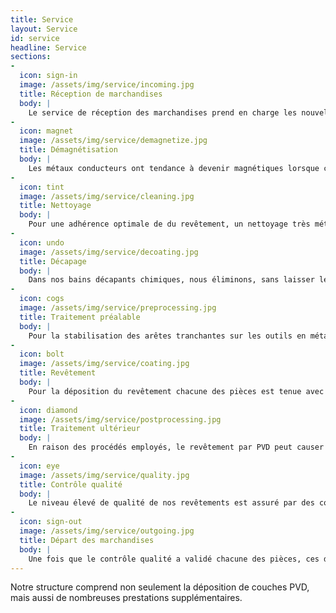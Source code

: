 ```yaml
---
title: Service
layout: Service
id: service
headline: Service
sections:
-
  icon: sign-in
  image: /assets/img/service/incoming.jpg
  title: Réception de marchandises
  body: |
    Le service de réception des marchandises prend en charge les nouvelles commandes, en vérifie le contenu et la clarté, et détermine les opérations nécessaires. Des collaborateurs compétents et flexibles vérifient les souhaits des clients et clarifient, si nécessaire, les spécificités avec le service de production et avec nos clients. C'est ce service qui pose la base d'une réalisation rapide et irréprochable de toutes les commandes.
-
  icon: magnet
  image: /assets/img/service/demagnetize.jpg
  title: Démagnétisation
  body: |
    Les métaux conducteurs ont tendance à devenir magnétiques lorsque ceux-ci sont traités (polissage, pliage, formage...) ou tenus avec des aimants. Même après une démagnétisation effectuée sur le site du client, il peut arriver que certaines pièces, pendant le transport, se remagnétisent. La démagnétisation est particulièrement importante, notamment pour les plus petites pièces, afin de réduire leur pouvoir d'attraction sur les copeaux et la poussière, et d'éviter l'apparition dea différences d'épaisseur dans le revêtement.
-
  icon: tint
  image: /assets/img/service/cleaning.jpg
  title: Nettoyage
  body: |
    Pour une adhérence optimale de du revêtement, un nettoyage très méticuleux est indispensable. Les dépôts tels que les huiles empêchent la formation d’une bonne interface et peuvent entraîner des éclatements. Sur nos lignes de nettoyage, entièrement automatisées et fonctionnant avec des ultra-sons, nous utilisons des produits nettoyants alcalins et sans HCF. Chaque ligne est dotée de sa propre station de traitement des eaux, afin d'assurer des résultats de nettoyage constants. En présence de saletés difficiles à éliminer (pâte de diamant, dépôts de plastiques, etc.), nous conseillons un nettoyage préalable au sablage humide (traitement préalable).
-
  icon: undo
  image: /assets/img/service/decoating.jpg
  title: Décapage
  body: |
    Dans nos bains décapants chimiques, nous éliminons, sans laisser le moindre résidu, les revêtements indésirables ou incorrects appliqués sur l'acier et les métaux. (Toutefois, le décapage des couches contenant du chrome, et notamment les surfaces des métaux durs, reste malheureusement problématique). Les outils restent brillants et la géométrie des arêtes tranchantes reste intacte. Pour les applications décoratives, nous conseillons, après le décapage, de procéder à un polissage des pièces (ravivage), car la moindre altération de la surface peut entraîner un résultat légèrement différent au niveau des couleurs.
-
  icon: cogs
  image: /assets/img/service/preprocessing.jpg
  title: Traitement préalable
  body: |
    Pour la stabilisation des arêtes tranchantes sur les outils en métal dur soumis à des sollicitations extrêmes, ainsi que pour une préparation optimale de la surface des outils et des pièces, nous utilisons un procédé spécial de micro-sablage et de sablage humide. Cela concerne notamment les surfaces oxydées, usinées par électro-érosion, ainsi que les surfaces de métaux durs manquant de cobalt.
-
  icon: bolt
  image: /assets/img/service/coating.jpg
  title: Revêtement
  body: |
    Pour la déposition du revêtement chacune des pièces est tenue avec une fixation adaptée et positionnée sur le carrousel de manière à être parfaitement orientée vers la cible. La fixation permet de définir si, et, le cas échéant, dans quel axe la pièce à habiller tournera pendant le processus de déposition. L'unité PVD est commandée par ordinateur et est automatiquement surveillée pendant toute la procédure. Lors d'une première étape un vide élevé est fait dans l’enceinte et les pièces sont chauffées à la température de déposition voulue. Ensuite, les substrats subissent un etching. Pendant la déposition les métaux souhaités sont vaporisés par l'arc électrique et réagissent avec les gaz, ajoutés de manière ciblée. Le matériel vaporisé se condense sur les pièces à recouvrir, et il se forme une couche fine et homogène de la composition souhaitée.
-
  icon: diamond
  image: /assets/img/service/postprocessing.jpg
  title: Traitement ultérieur
  body: |
    En raison des procédés employés, le revêtement par PVD peut causer une augmentation de la rugosité des surfaces. Des gouttelettes de métal vaporisé se déposent sur la surface des pièces. Lors du traitement ultérieur, les gouttelettes sont enlevées et la surface des pièces est ainsi rendue plus brillante, ce qui améliore le glissement. Lors du post-traitement, diverses méthodes sont employées. Nous possédons des unités de sablage et de polissage ainsi qu'un personnel formé au polissage manuel.
-
  icon: eye
  image: /assets/img/service/quality.jpg
  title: Contrôle qualité
  body: |
    Le niveau élevé de qualité de nos revêtements est assuré par des contrôles qualité standardisés visant à déterminer l'épaisseur de chaque couche, sa structure, sa couleur et son adhérence. À cette fin, des pièces ou outils tests sont ajoutés à chaque charge puis contrôlés avant la validation du dépôt sur la base des consignes éditées par notre gestion de la qualité.
-
  icon: sign-out
  image: /assets/img/service/outgoing.jpg
  title: Départ des marchandises
  body: |
    Une fois que le contrôle qualité a validé chacune des pièces, ces dernières sont retirées de la station de chargement (carrousel), puis contrôlées visuellement (le cas échéant, à l'aide d'un microscope optique). Au service du départ de marchandises, un contrôle est également effectué afin de déterminer si toutes les pièces ont bien subi les étapes de traitement nécessaires préconisées par le service de réception des marchandises. Si nécessaire, les pièces ne présentant aucun défaut sont graissées, puis emballées. En règle générale, le matériel d'emballage du client est réutilisé pour le retour (le client veillera donc à choisir un emballage assurant une protection optimale à ses pièces. Cela permet également d'éviter de générer inutilement des déchets). Selon les demandes du client, soit il est informé qu'il peut venir retirer ses marchandises, soit le paquet envoyé selon ses souhaits.
---
```

Notre  structure comprend non seulement la déposition de couches PVD, mais aussi de  nombreuses prestations supplémentaires.
